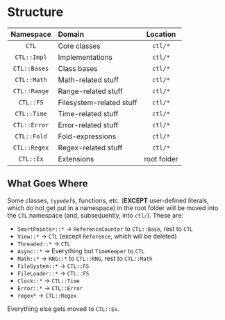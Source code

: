 # Structure
| Namespace | Domain | Location |
|:-:|:-|:-:|
| `CTL` | Core classes | `ctl/*` |
| `CTL::Impl` | Implementations | `ctl/*` |
| `CTL::Bases` | Class bases | `ctl/*` |
| `CTL::Math` | Math-related stuff | `ctl/*` |
| `CTL::Range` | Range-related stuff | `ctl/*` |
| `CTL::FS` | Filesystem-related stuff | `ctl/*` |
| `CTL::Time` | Time-related stuff | `ctl/*` |
| `CTL::Error` | Error-related stuff | `ctl/*` |
| `CTL::Fold` | Fold-expressions | `ctl/*` |
| `CTL::Regex` | Regex-related stuff | `ctl/*` |
| `CTL::Ex` | Extensions | root folder |

## What Goes Where

Some classes, `typedef`s, functions, etc. (**EXCEPT** user-defined literals, which do not get put in a namespace)
in the root folder will be moved into the `CTL` namespace (and, subsequently, into `ctl/`).
These are:

- `SmartPointer::*` -> `ReferenceCounter` to `CTL::Base`, rest to `CTL`
- `View::*` -> `CTL` (except `Reference`, which will be deleted)
- `Threaded::*` -> `CTL`
- `Async::*` -> Everything but `TimeKeeper` to `CTL`
- `Math::*` -> `RNG::*` to `CTL::RNG`, rest to `CTL::Math`
- `FileSystem::*` -> `CTL::FS`
- `FileLoader::*` -> `CTL::FS`
- `Clock::*` -> `CTL::Time`
- `Error::*` -> `CTL::Error`
- `regex*` -> `CTL::Regex`

Everything else gets moved to `CTL::Ex`.
